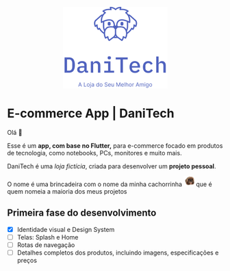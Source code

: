 <div align ='center'>
   
![DaniTech](Logo.png)

</div>

# E-commerce App | DaniTech

Olá :wave:

Esse é um **app, com base no Flutter,** para e-commerce focado em produtos de tecnologia, como notebooks, PCs, monitores e muito mais. 

DaniTech é uma *loja fictícia*, criada para desenvolver um **projeto pessoal**. 

O nome é uma brincadeira com o nome da minha cachorrinha <img src='Dani.png' width='25' height='25'> que é quem nomeia a maioria dos meus projetos


## Primeira fase do desenvolvimento

- [x] Identidade visual e Design System
- [ ] Telas: Splash e Home
- [ ] Rotas de navegação
- [ ] Detalhes completos dos produtos, incluindo imagens, especificações e preços
